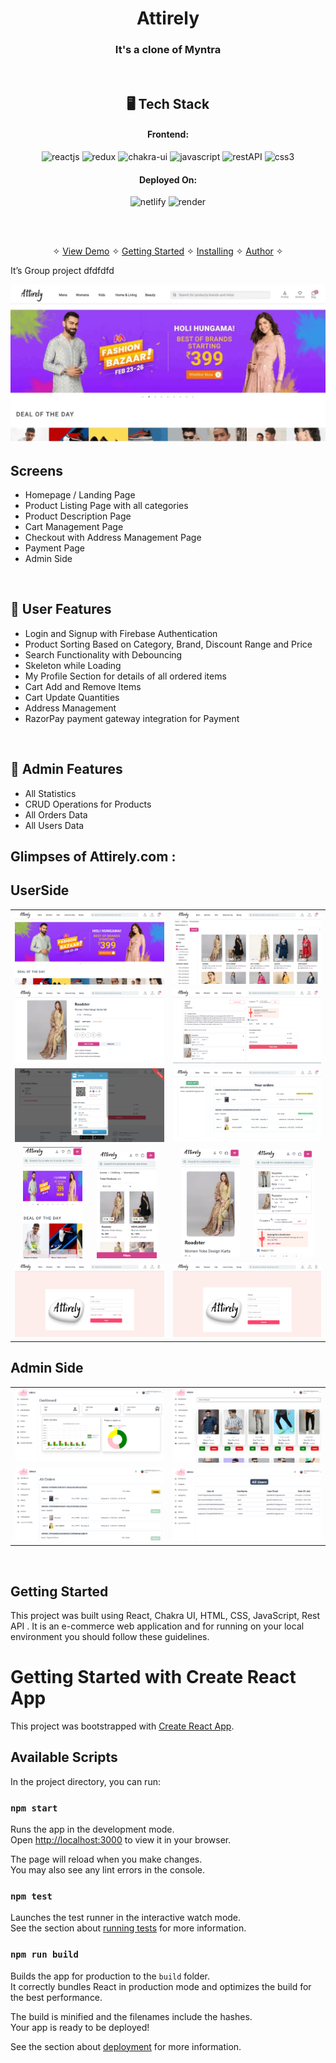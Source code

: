 <h1 align="center">Attirely</h1>

<h3 align="center">It's a clone of Myntra</h3>

<br />


<h2 align="center">🖥️ Tech Stack</h2>


<h4 align="center">Frontend:</h4>

<p align="center">
  <img src="https://img.shields.io/badge/React-20232A?style=for-the-badge&logo=react&logoColor=61DAFB" alt="reactjs" />
  <img src="https://img.shields.io/badge/Redux-593D88?style=for-the-badge&logo=redux&logoColor=white" alt="redux" />
  <img src="https://img.shields.io/badge/Chakra%20UI-3bc7bd?style=for-the-badge&logo=chakraui&logoColor=white" alt="chakra-ui" />
  <img src="https://img.shields.io/badge/JavaScript-323330?style=for-the-badge&logo=javascript&logoColor=F7DF1E" alt="javascript" />
  <img src="https://img.shields.io/badge/firebase-20232A?style=for-the-badge&logo=firebase&logoColor=#fa9911" alt="restAPI" />
  <img src="https://img.shields.io/badge/CSS3-1572B6?style=for-the-badge&logo=css3&logoColor=white" alt="css3" />
 
</p>








<h4 align="center">Deployed On:</h4>

<p align="center">
  <img src="https://img.shields.io/badge/Netlify-00C7B7?style=for-the-badge&logo=netlify&logoColor=white" alt="netlify" />
  <img src="https://img.shields.io/badge/Render-430098?style=for-the-badge&logo=heroku&logoColor=white" alt="render" />
</p>





<br />

<p align="center">
  <br />&#10023;
  <a href="#Demo">View Demo</a> &#10023;
  <a href="#Getting-Started">Getting Started</a> &#10023; 
  <a href="#Install">Installing</a> &#10023;
  <a href="#Contact">Author</a> &#10023;
</p>

It’s Group project dfdfdfd

<img src="https://github.com/YAKSHITH027/store-img/blob/master/Attirely/ezgif.com-gif-maker.gif"  />


<br />

## Screens 
- Homepage / Landing Page
- Product Listing Page with all categories
- Product Description Page
- Cart Management Page
- Checkout with Address Management Page
- Payment Page
- Admin Side




<br />

## 🚀 User Features
- Login and Signup 
with Firebase Authentication
- Product Sorting Based on Category, Brand, Discount Range and Price
- Search Functionality with Debouncing
- Skeleton while Loading
- My Profile Section for details of all ordered items
- Cart Add and Remove Items 
- Cart Update Quantities 
- Address Management
- RazorPay payment gateway integration for Payment

<br />

## 🚀 Admin Features
- All Statistics 
- CRUD Operations for Products
- All Orders Data
- All Users Data

 


## Glimpses of Attirely.com  :


## UserSide
<table >

  <tr>
   <td><img src="https://github.com/YAKSHITH027/store-img/blob/master/Attirely/home.png"  alt="allProducts" /></td>
    <td><img src="https://github.com/YAKSHITH027/store-img/blob/master/Attirely/products.png"  alt="men" /></td>
  </tr>
  <tr>
      <td><img src="https://github.com/YAKSHITH027/store-img/blob/master/Attirely/SingleProducts.png"  alt="men" /></td>
    <td><img src="https://github.com/YAKSHITH027/store-img/blob/master/Attirely/cart.png" alt="allProducts" /></td>

  </tr>
   <tr>
      <td><img src="https://github.com/YAKSHITH027/store-img/blob/master/Attirely/payment.png"  alt="men" /></td>
    <td><img src="https://github.com/YAKSHITH027/store-img/blob/master/Attirely/userInfo.png" alt="allProducts" /></td>

  </tr>
  <tr>
      <td align='center'><img src="https://github.com/YAKSHITH027/store-img/blob/master/Attirely/homeSmall.png"  alt="men" width='40%' />&nbsp;&nbsp;&nbsp;&nbsp;&nbsp;
     <img src="https://github.com/YAKSHITH027/store-img/blob/master/Attirely/productsSmall.png"  alt="men" width='40%'' /></td>
     <td align='center'><img src="https://github.com/YAKSHITH027/store-img/blob/master/Attirely/singleProductSmall.png" alt="allProducts" width='40%' />          &nbsp;&nbsp;&nbsp;&nbsp;
    <img src="https://github.com/YAKSHITH027/store-img/blob/master/Attirely/cartSmall.png" alt="allProducts" width='40%' /></td>

  </tr>
 
   <tr>
    <td><img maxW="50%" src="https://github.com/YAKSHITH027/store-img/blob/master/Attirely/signin.png"  alt="home" /></td>
    <td><img maxW="50%" src="https://github.com/YAKSHITH027/store-img/blob/master/Attirely/signup.png"  alt="coupons" /></td>
  </tr>
 

</table>

## Admin Side
<table >

  <tr>
   <td><img src="https://github.com/YAKSHITH027/store-img/blob/master/Attirely/adminDashboard.png"  alt="allProducts" /></td>
    <td><img src="https://github.com/YAKSHITH027/store-img/blob/master/Attirely/adminProducts.png"  alt="men" /></td>
  </tr>
  <tr>
      <td><img src="https://github.com/YAKSHITH027/store-img/blob/master/Attirely/adminOrders.png"  alt="men" /></td>
    <td><img src="https://github.com/YAKSHITH027/store-img/blob/master/Attirely/users.png" alt="allProducts" /></td>

  </tr>
   
 

</table>
<br />



## Getting Started

This project was built using React, Chakra UI, HTML, CSS, JavaScript, Rest API . It is an e-commerce web application and for running on your local environment you should follow these guidelines.



# Getting Started with Create React App

This project was bootstrapped with [Create React App](https://github.com/facebook/create-react-app).

## Available Scripts

In the project directory, you can run:

### `npm start`

Runs the app in the development mode.\
Open [http://localhost:3000](http://localhost:3000) to view it in your browser.

The page will reload when you make changes.\
You may also see any lint errors in the console.

### `npm test`

Launches the test runner in the interactive watch mode.\
See the section about [running tests](https://facebook.github.io/create-react-app/docs/running-tests) for more information.

### `npm run build`

Builds the app for production to the `build` folder.\
It correctly bundles React in production mode and optimizes the build for the best performance.

The build is minified and the filenames include the hashes.\
Your app is ready to be deployed!

See the section about [deployment](https://facebook.github.io/create-react-app/docs/deployment) for more information.




